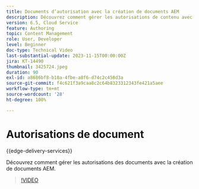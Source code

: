 ```yaml
---
title: Documents d’autorisation avec la création de documents AEM
description: Découvrez comment gérer les autorisations de contenu avec la création de documents AEM.
version: 6.5, Cloud Service
feature: Authoring
topic: Content Management
role: User, Developer
level: Beginner
doc-type: Technical Video
last-substantial-update: 2023-11-15T00:00:00Z
jira: KT-14490
thumbnail: 3425724.jpeg
duration: 90
exl-id: a8686bf8-b10a-4fbe-a8f6-d74c2c458d3a
source-git-commit: f4c621f3a9caa8c2c64b8323312343fe421a5aee
workflow-type: tm+mt
source-wordcount: '28'
ht-degree: 100%

---
```


# Autorisations de document

{{edge-delivery-services}}

Découvrez comment gérer les autorisations des documents avec la création de documents AEM.

>[!VIDEO](https://video.tv.adobe.com/v/3425724/?learn=on)
